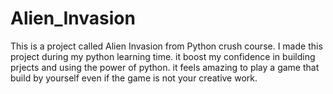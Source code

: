 # Alien_Invasion
This is a project called Alien Invasion from Python crush course.
I made this project during my python learning time.
it boost my confidence in building prjects and using the power of python.
it feels amazing to play a game that build by yourself even if the game is not your creative work.
